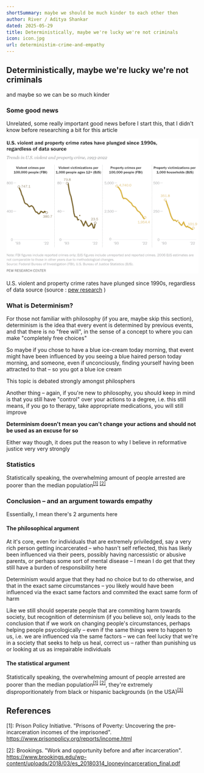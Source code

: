 ```yaml
---
shortSummary: maybe we should be much kinder to each other then
author: River / Aditya Shankar
dated: 2025-05-29
title: Deterministically, maybe we're lucky we're not criminals
icon: icon.jpg
url: deterministim-crime-and-empathy
---
```


## Deterministically, maybe we're lucky we're not criminals

and maybe so we can be so much kinder

### Some good news

Unrelated, some really important good news before I start this, that I didn't know before researching a bit for this article

<img alt="Line graphs showing significant declines in U.S. violent and property crime rates from 1993 to 2022. The first graph shows violent crimes per 100,000 people (FBI data) dropping from 747.1 in '93 to 380.7 in '22. The second, violent victimizations per 1,000 people ages 12+ (BJS data), falls from 79.8 to 23.5 over the same period. The third graph, property crimes per 100,000 people (FBI), decreases from 4,740.0 to 1,954.4. The fourth graph, property victimizations per 1,000 households (BJS), drops from 351.8 to 101.9." src="/blog/blog-7/crime_rates.png" style="margin: auto">

U.S. violent and property crime rates have plunged since 1990s, regardless of data source (source : [pew research](https://www.pewresearch.org/short-reads/2024/04/24/what-the-data-says-about-crime-in-the-us/) )

### What is Determinism?

For those not familiar with philosophy (if you are, maybe skip this section), determinism is the idea that every event is determined by previous events, and that there is no "free will", in the sense of a concept to where you can make "completely free choices"

So maybe if you chose to have a blue ice-cream today morning, that event might have been influenced by you seeing a blue haired person today morning, and someone, even if unconciously, finding yourself having been attracted to that – so you got a blue ice cream

This topic is debated strongly amongst philosphers

Another thing – again, if you're new to philosophy, you should keep in mind is that you still have "control" over your actions to a degree, i.e. this still means, if you go to therapy, take appropriate medications, you will still improve

**Determinism doesn't mean you can't change your actions and should not be used as an excuse for so**

Either way though, it does put the reason to why I believe in reformative justice very very strongly

### Statistics

Statistically speaking, the overwhelming amount of people arrested are poorer than the median population<sup>[[1]](#references)</sup> <sup>[[2]](#references)</sup>

### Conclusion – and an argument towards empathy

Essentially, I mean there's 2 arguments here

#### The philosophical argument

At it's core, even for individuals that are extremely priviledged, say a very rich person getting incarcerated – who hasn't self reflected, this has likely been influenced via their peers, possibly having narcessistic or abusive parents, or perhaps some sort of mental disease – I mean I do get that they still have a burden of responsibility here

Determinism would argue that they had no choice but to do otherwise, and that in the exact same circumstances – you likely would have been influenced via the exact same factors and commited the exact same form of harm

Like we still should seperate people that are commiting harm towards society, but recognition of determinism (if you believe so), only leads to the conclusion that if we work on changing people's circumstances, perhaps helping people psycologically – even if the same things were to happen to us, i.e. we are influenced via the same factors – we can feel lucky that we're in a society that seeks to help us heal, correct us – rather than punishing us or looking at us as irrepairable individuals

#### The statistical argument

Statistically speaking, the overwhelming amount of people arrested are poorer than the median population<sup>[[1]](#references)</sup> <sup>[[2]](#references)</sup>, they're extremely disproporitionately from black or hispanic backgrounds (in the USA)<sup>[[3]](#references)</sup>

## References

[1]: Prison Policy Initiative. "Prisons of Poverty: Uncovering the pre-incarceration incomes of the imprisoned". https://www.prisonpolicy.org/reports/income.html

[2]: Brookings. "Work and opportunity before
and after incarceration". https://www.brookings.edu/wp-content/uploads/2018/03/es_20180314_looneyincarceration_final.pdf